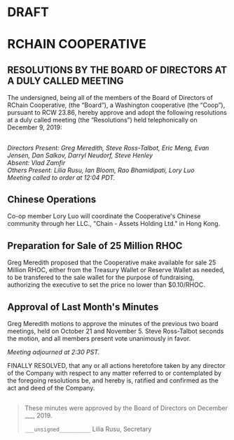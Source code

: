 # DRAFT

# RCHAIN COOPERATIVE

## RESOLUTIONS BY THE BOARD OF DIRECTORS AT A DULY CALLED MEETING

The undersigned, being all of the members of the Board of Directors of RChain Cooperative, (the “Board”), a Washington cooperative (the “Coop”), pursuant to RCW 23.86, hereby approve and adopt the following resolutions at a duly called meeting (the “Resolutions”) held telephonically on December 9, 2019:

##

*Directors Present: Greg Meredith, Steve Ross-Talbot, Eric Meng, Evan Jensen, Dan Salkov, Darryl Neudorf, Steve Henley* \
*Absent:  Vlad Zamfir* \
*Others Present:  Lilia Rusu, Ian Bloom, Rao Bhamidipati, Lory Luo* \
*Meeting called to order at 12:04 PDT.*

##

## Chinese Operations

Co-op member Lory Luo will coordinate the Cooperative's Chinese community through her LLC., "Chain - Assets Holding Ltd." in Hong Kong.


## Preparation for Sale of 25 Million RHOC

Greg Meredith proposed that the Cooperative make available for sale 25 Million RHOC, either from the Treasury Wallet or Reserve Wallet as needed, to be transfered to the sale wallet for the purpose of fundraising, authorizing the executive to set the price no lower than $0.10/RHOC.

## Approval of Last Month's Minutes

Greg Meredith motions to approve the minutes of the previous two board meetings, held on October 21 and November 5. Steve Ross-Talbot seconds the motion, and all members present vote unanimously in favor.

*Meeting adjourned at 2:30 PST.*

FINALLY RESOLVED, that any or all actions heretofore taken by any director of the Company with respect to any matter referred to or contemplated by the foregoing resolutions be, and hereby is, ratified and confirmed as the act and deed of the Company.

##

>These minutes were approved by the Board of Directors on December ___, 2019.
>
> `___unsigned__________`
> Lilia Rusu, Secretary
